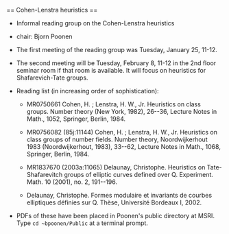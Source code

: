 == Cohen-Lenstra heuristics ==

 * Informal reading group on the Cohen-Lenstra heuristics
 * chair: Bjorn Poonen
 * The first meeting of the reading group was Tuesday, January 25, 11-12. 
 * The second meeting will be Tuesday, February 8, 11-12 in the 2nd floor seminar room if that room is available.  It will focus on heuristics for Shafarevich-Tate groups.

 * Reading list (in increasing order of sophistication):

   * MR0750661 Cohen, H. ; Lenstra, H. W., Jr.  Heuristics on class groups. Number theory (New York, 1982), 26--36, Lecture Notes in Math., 1052, Springer, Berlin, 1984.

   * MR0756082 (85j:11144) Cohen, H. ; Lenstra, H. W., Jr.  Heuristics on class groups of number fields.  Number theory, Noordwijkerhout 1983 (Noordwijkerhout, 1983), 33--62, Lecture Notes in Math., 1068, Springer, Berlin, 1984.

   * MR1837670 (2003a:11065) Delaunay, Christophe.  Heuristics on Tate-Shafarevitch groups of elliptic curves defined over Q. Experiment. Math. 10 (2001), no. 2, 191--196.

   * Delaunay, Christophe.  Formes modulaire et invariants de courbes elliptiques d&eacute;finies sur Q.  Th&egrave;se, Universit&eacute; Bordeaux I, 2002.

 * PDFs of these have been placed in Poonen's public directory at MSRI.  Type `cd ~bpoonen/Public` at a terminal prompt.
